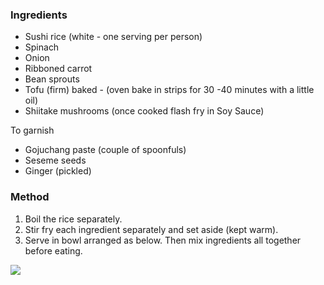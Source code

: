 ### Ingredients

* Sushi rice (white - one serving per person)
* Spinach
* Onion
* Ribboned carrot
* Bean sprouts
* Tofu (firm) baked - (oven bake in strips for 30 -40 minutes with a little oil)
* Shiitake mushrooms (once cooked flash fry in Soy Sauce)

To garnish 

* Gojuchang paste (couple of spoonfuls)
* Seseme seeds
* Ginger (pickled)

### Method

1. Boil the rice separately. 
2. Stir fry each ingredient separately and set aside (kept warm). 
3. Serve in bowl arranged as below. Then mix ingredients all together before eating. 

![](Bibimbap/Pasted%20Graphic.jpg)



